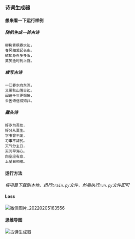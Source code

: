 ### 诗词生成器

#### 想来看一下运行样例

##### 随机生成一首古诗

```
柳树青枫春水边，
春风相爱起长条。
欲知身外多多限，
莫笑渔时到上庭。
```

##### 续写古诗

```
一江春水向东流，
又带秋山落日边。
闻道千年更惆怅，
未因诗信得知非。
```

##### 藏头诗

```
好岁为吾友，
好分从夏生。
学书曾不废，
习事不辞贫。
天气分玄日，
天河早海心。
向空应有意，
上望日相催。
```

#### 运行方法

*将项目下载到本地，运行`train.py`文件，然后执行`run.py`文件即可*

#### Loss

![微信图片_20220205163556](C:/Users/10213/Desktop/微信图片_20220205163556.png)

#### 思维导图

![古诗生成器](C:/Users/10213/Desktop/古诗生成器.png)

